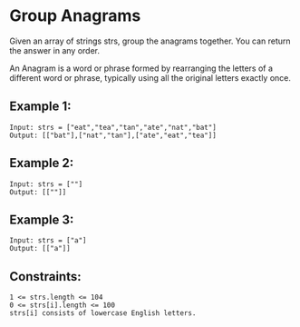# Group Anagrams

Given an array of strings strs, group the anagrams together. You can return the answer in any order.

An Anagram is a word or phrase formed by rearranging the letters of a different word or phrase, typically using all the original letters exactly once.

## Example 1:

```
Input: strs = ["eat","tea","tan","ate","nat","bat"]
Output: [["bat"],["nat","tan"],["ate","eat","tea"]]
```

## Example 2:

```
Input: strs = [""]
Output: [[""]]
```

## Example 3:

```
Input: strs = ["a"]
Output: [["a"]]
```

## Constraints:

```
1 <= strs.length <= 104
0 <= strs[i].length <= 100
strs[i] consists of lowercase English letters.
```
